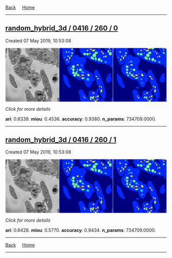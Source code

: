 
[Back](..)&nbsp;&nbsp;&nbsp;&nbsp;&nbsp;[Home](https://leapmanlab.github.io/snapshots)

---

<div class="summary"><a href="0"><h2>random_hybrid_3d / 0416 / 260 / 0</h2></a><p>Created 07 May 2019, 10:53:08
</p><a href="0"><img src="0/media/summary.png" align="center"></a><p>
<i>Click for more details</i>
</p></div>

**ari**: 0.8339. **miou**: 0.4536. **accuracy**: 0.9380. **n_params**: 734709.0000. 

---

<div class="summary"><a href="1"><h2>random_hybrid_3d / 0416 / 260 / 1</h2></a><p>Created 07 May 2019, 10:53:08
</p><a href="1"><img src="1/media/summary.png" align="center"></a><p>
<i>Click for more details</i>
</p></div>

**ari**: 0.8428. **miou**: 0.5770. **accuracy**: 0.9434. **n_params**: 734709.0000. 

---

[Back](..)&nbsp;&nbsp;&nbsp;&nbsp;&nbsp;[Home](https://leapmanlab.github.io/snapshots)

---